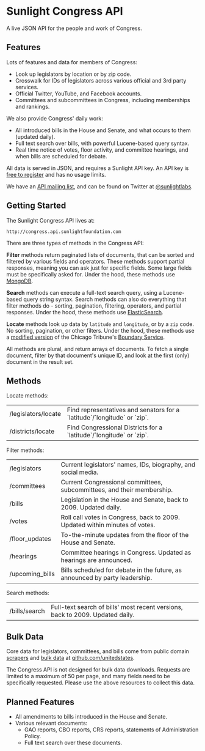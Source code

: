 # Sunlight Congress API

A live JSON API for the people and work of Congress.

## Features

Lots of features and data for members of Congress:

* Look up legislators by location or by zip code.
* Crosswalk for IDs of legislators across various official and 3rd party services.
* Official Twitter, YouTube, and Facebook accounts.
* Committees and subcommittees in Congress, including memberships and rankings.

We also provide Congress' daily work:

* All introduced bills in the House and Senate, and what occurs to them (updated daily).
* Full text search over bills, with powerful Lucene-based query syntax.
* Real time notice of votes, floor activity, and committee hearings, and when bills are scheduled for debate.

All data is served in JSON, and requires a Sunlight API key. An API key is [free to register](http://services.sunlightlabs.com/accounts/register/) and has no usage limits.

We have an [API mailing list](https://groups.google.com/forum/?fromgroups#!forum/sunlightlabs-api-discuss), and can be found on Twitter at [@sunlightlabs](http://twitter.com/sunlightlabs).

## Getting Started

The Sunlight Congress API lives at:

```text
http://congress.api.sunlightfoundation.com
```

There are three types of methods in the Congress API:

**Filter** methods return paginated lists of documents, that can be sorted and filtered by various fields and operators. These methods support partial responses, meaning you can ask just for specific fields. Some large fields must be specifically asked for. Under the hood, these methods use [MongoDB](http://www.mongodb.org/).

**Search** methods can execute a full-text search query, using a Lucene-based query string syntax. Search methods can also do everything that filter methods do - sorting, pagination, filtering, operators, and partial responses. Under the hood, these methods use [ElasticSearch](http://www.elasticsearch.org/).

**Locate** methods look up data by `latitude` and `longitude`, or by a `zip` code. No sorting, pagination, or other filters. Under the hood, these methods use a [modified version](https://github.com/sunlightlabs/pentagon) of the Chicago Tribune's [Boundary Service](https://github.com/newsapps/django-boundaryservice).

All methods are plural, and return arrays of documents. To fetch a single document, filter by that document's unique ID, and look at the first (only) document in the result set.


## Methods

Locate methods:

<table>
<tr>
<td>/legislators/locate</td><td>Find representatives and senators for a `latitude`/`longitude` or `zip`.</td>
</tr><tr>
<td>/districts/locate</td><td>Find Congressional Districts for a `latitude`/`longitude` or `zip`.</td>
</tr>
</table>

Filter methods:

<table>
<tr>
<td>/legislators</td><td>Current legislators' names, IDs, biography, and social media.</td>
</tr><tr>
<td>/committees</td><td>Current Congressional committees, subcommittees, and their membership.</td>
</tr><tr>
<td>/bills</td><td>Legislation in the House and Senate, back to 2009. Updated daily.</td>
</tr><tr>
<td>/votes</td><td>Roll call votes in Congress, back to 2009. Updated within minutes of votes.</td>
</tr><tr>
<td>/floor_updates</td><td>To-the-minute updates from the floor of the House and Senate.</td>
</tr><tr>
<td>/hearings</td><td>Committee hearings in Congress. Updated as hearings are announced.</td>
</tr><tr>
<td>/upcoming_bills</td><td>Bills scheduled for debate in the future, as announced by party leadership.</td>
</tr>
</table>

Search methods:

<table>
<tr>
<td>/bills/search</td><td>Full-text search of bills' most recent versions, back to 2009. Updated daily.</td>
</tr>
</table>

## Bulk Data

Core data for legislators, committees, and bills come from public domain [scrapers](https://github.com/unitedstates/congress) and [bulk data](https://github.com/unitedstates/congress-legislators) at [github.com/unitedstates](https://github.com/unitedstates/). 

The Congress API is not designed for bulk data downloads. Requests are limited to a maximum of 50 per page, and many fields need to be specifically requested. Please use the above resources to collect this data.

## Planned Features

* All amendments to bills introduced in the House and Senate.
* Various relevant documents: 
    * GAO reports, CBO reports, CRS reports, statements of Administration Policy.
    * Full text search over these documents.